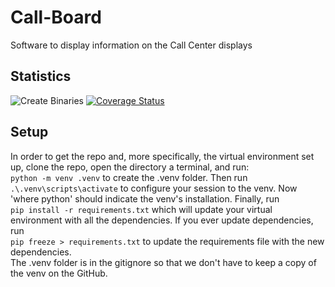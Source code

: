# Call-Board
Software to display information on the Call Center displays

## Statistics
![Create Binaries](https://github.com/TAMU-Help-Desk-Central/Call-Board/actions/workflows/create-binary.yml/badge.svg?branch=main)
[![Coverage Status](https://coveralls.io/repos/github/TAMU-Help-Desk-Central/Call-Board/badge.svg?branch=main)](https://coveralls.io/github/TAMU-Help-Desk-Central/Call-Board?branch=main)


## Setup
In order to get the repo and, more specifically, the virtual environment set up, clone the repo, open the directory a terminal, and run:  
```python -m venv .venv```
to create the .venv folder. Then run  
```.\.venv\scripts\activate```
to configure your session to the venv. Now 'where python' should indicate the venv's installation. Finally, run  
```pip install -r requirements.txt```
which will update your virtual environment with all the dependencies. If you ever update dependencies, run  
```pip freeze > requirements.txt```
to update the requirements file with the new dependencies.  
The .venv folder is in the gitignore so that we don't have to keep a copy of the venv on the GitHub.